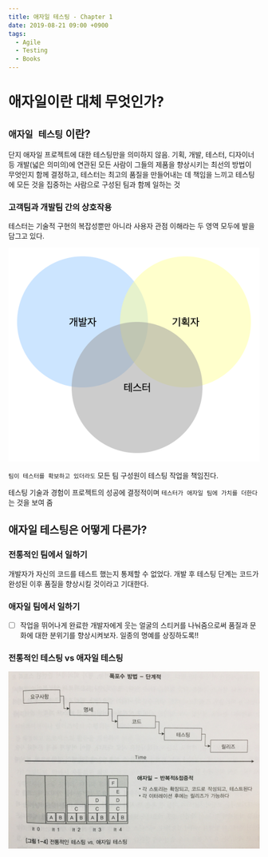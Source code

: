```yaml
---
title: 애자일 테스팅 - Chapter 1
date: 2019-08-21 09:00 +0900
tags:
  - Agile
  - Testing
  - Books
---
```


# 애자일이란 대체 무엇인가?

## `애자일 테스팅` 이란?

단지 애자일 프로젝트에 대한 테스팅만을 의미하지 않음.
기획, 개발, 테스터, 디자이너 등 개발(넓은 의미의)에 연관된 모든 사람이 그들의 제품을 향상시키는 최선의 방법이 무엇인지 함께 결정하고, 테스터는 최고의 품질을 만들어내는 데 책임을 느끼고 테스팅에 모든 것을 집중하는 사람으로 구성된 팀과 함께 일하는 것

### 고객팀과 개발팀 간의 상호작용

테스터는 기술적 구현의 복잡성뿐만 아니라 사용자 관점 이해라는 두 영역 모두에 발을 담그고 있다.

<p align="center">
  <img src="/images/2019-08-21/chapter-01-01.png" >
</p>


`팀이 테스터를 확보하고 있더라도` 모든 팀 구성원이 테스팅 작업을 책임진다.

테스팅 기술과 경험이 프로젝트의 성공에 결정적이며 `테스터가 애자일 팀에 가치를 더한다`는 것을 보여 줌

## 애자일 테스팅은 어떻게 다른가?

### 전통적인 팀에서 일하기

개발자가 자신의 코드를 테스트 했는지 통제할 수 없었다. 개발 후 테스팅 단계는 코드가 완성된 이후 품질을 향상시킬 것이라고 기대한다.

### 애자일 팀에서 일하기

- [ ] 작업을 뛰어나게 완료한 개발자에게 웃는 얼굴의 스티커를 나눠줌으로써 품질과 문화에 대한 분위기를 향상시켜보자. 일종의 명예를 상징하도록!!

### 전통적인 테스팅 vs 애자일 테스팅

<p align="center">
  <img src="/images/2019-08-21/chapter-01-02.png" >
</p>
